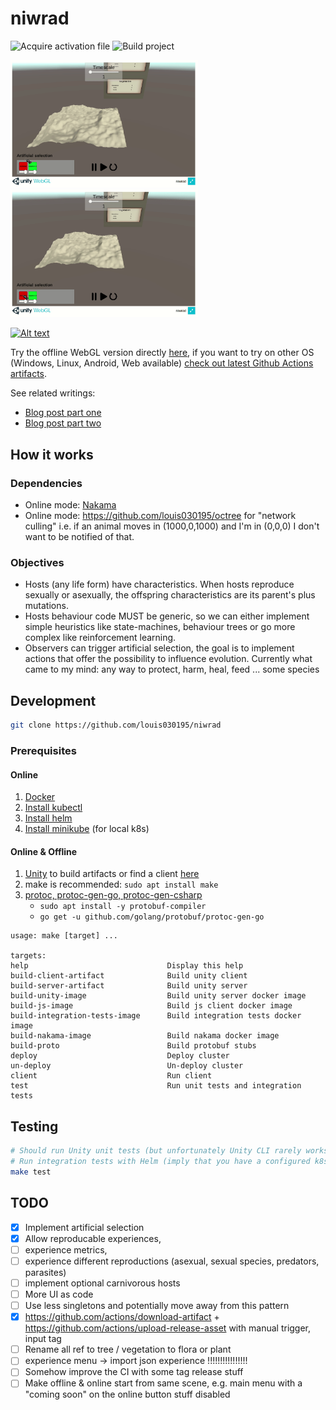 
# niwrad

![Acquire activation file](https://github.com/louis030195/niwrad/workflows/Acquire%20activation%20file/badge.svg)
![Build project](https://github.com/louis030195/niwrad/workflows/Build%20project/badge.svg)

<img src="docs/images/demo1.gif" width="300"><img src="docs/images/demo2.gif" width="300">

[![Alt text](https://img.youtube.com/vi/B0MwLHRPuP8/0.jpg)](https://www.youtube.com/watch?v=B0MwLHRPuP8)

Try the offline WebGL version directly [here](http://louis030195.com/niwrad), if you want to try on other OS (Windows, Linux, Android, Web available) [check out latest Github Actions artifacts](https://github.com/louis030195/niwrad/actions).

See related writings:

* [Blog post part one](https://medium.com/swlh/a-simulation-of-evolution-part-one-62a1acfb009a)
* [Blog post part two](https://medium.com/@louis.beaumont/a-simulation-of-evolution-two-b26664d159a5)

## How it works

### Dependencies

* Online mode: [Nakama](https://github.com/heroiclabs/nakama)
* Online mode: <https://github.com/louis030195/octree> for "network culling" i.e. if an animal moves in (1000,0,1000) and I'm in (0,0,0) I don't want to be notified of that.


### Objectives

* Hosts (any life form) have characteristics. When hosts reproduce sexually or asexually, the offspring characteristics are its parent's plus mutations.
* Hosts behaviour code MUST be generic, so we can either implement simple heuristics like state-machines, behaviour trees or go more complex like reinforcement learning.
* Observers can trigger artificial selection, the goal is to implement actions that offer the possibility to influence evolution. Currently what came to my mind: any way to protect, harm, heal, feed ... some species

## Development

```bash
git clone https://github.com/louis030195/niwrad
```

### Prerequisites

#### Online

1. [Docker](https://www.docker.com)
2. [Install kubectl](https://kubernetes.io/docs/tasks/tools/install-kubectl/)
3. [Install helm](https://helm.sh/docs/intro/install/)
4. [Install minikube](https://kubernetes.io/docs/tasks/tools/install-minikube/) (for local k8s)

#### Online & Offline

1. [Unity](https://unity.com) to build artifacts or find a client [here](https://github.com/louis030195/niwrad/actions)
2. make is recommended: `sudo apt install make`
3. [protoc, protoc-gen-go, protoc-gen-csharp](https://github.com/protocolbuffers/protobuf)
    - `sudo apt install -y protobuf-compiler`
    - `go get -u github.com/golang/protobuf/protoc-gen-go`

```make
usage: make [target] ...

targets:
help                               Display this help
build-client-artifact              Build unity client
build-server-artifact              Build unity server
build-unity-image                  Build unity server docker image
build-js-image                     Build js client docker image
build-integration-tests-image      Build integration tests docker image
build-nakama-image                 Build nakama docker image
build-proto                        Build protobuf stubs
deploy                             Deploy cluster
un-deploy                          Un-deploy cluster
client                             Run client
test                               Run unit tests and integration tests
```

## Testing

```bash
# Should run Unity unit tests (but unfortunately Unity CLI rarely works on Ubuntu 20.04 at least so it Seg Fault)
# Run integration tests with Helm (imply that you have a configured k8s/k3s cluster, Helm)
make test
```

## TODO

* [x] Implement artificial selection
* [x] Allow reproducable experiences,
* [ ] experience metrics, 
* [ ] experience different reproductions (asexual, sexual species, predators, parasites)
* [ ] implement optional carnivorous hosts
* [ ] More UI as code
* [ ] Use less singletons and potentially move away from this pattern
* [x] <https://github.com/actions/download-artifact> + <https://github.com/actions/upload-release-asset> with manual trigger, input tag
* [ ] Rename all ref to tree / vegetation to flora or plant
* [ ] experience menu -> import json experience !!!!!!!!!!!!!!!!
* [ ] Somehow improve the CI with some tag release stuff
* [ ] Make offline & online start from same scene, e.g. main menu with a "coming soon" on the online button stuff disabled
